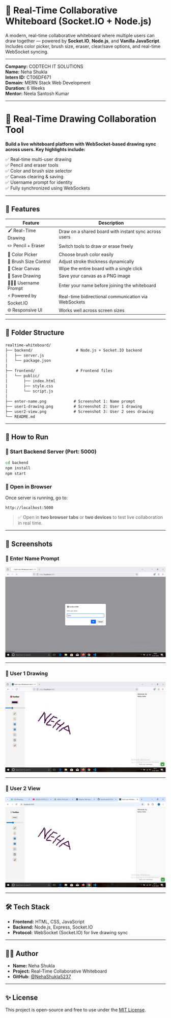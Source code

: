 # 🎨 Real-Time Collaborative Whiteboard (Socket.IO + Node.js)

A modern, real-time collaborative whiteboard where multiple users can draw together — powered by **Socket.IO**, **Node.js**, and **Vanilla JavaScript**. Includes color picker, brush size, eraser, clear/save options, and real-time WebSocket syncing.

---

**Company:** CODTECH IT SOLUTIONS  
**Name:** Neha Shukla  
**Intern ID:** CT06DF671  
**Domain:** MERN Stack Web Development  
**Duration:** 6 Weeks  
**Mentor:** Neela Santosh Kumar  

---

# 🚀 Real-Time Drawing Collaboration Tool

**Build a live whiteboard platform with WebSocket-based drawing sync across users. Key highlights include:**

✅ Real-time multi-user drawing  
✅ Pencil and eraser tools  
✅ Color and brush size selector  
✅ Canvas clearing & saving  
✅ Username prompt for identity  
✅ Fully synchronized using WebSockets

---

## 🧩 Features

| Feature               | Description                                               |
|-----------------------|-----------------------------------------------------------|
| 🖌️ Real-Time Drawing  | Draw on a shared board with instant sync across users     |
| ✏️ Pencil + Eraser    | Switch tools to draw or erase freely                      |
| 🎨 Color Picker        | Choose brush color easily                                 |
| 📏 Brush Size Control | Adjust stroke thickness dynamically                       |
| 🧹 Clear Canvas        | Wipe the entire board with a single click                 |
| 💾 Save Drawing        | Save your canvas as a PNG image                          |
| 🧑‍🤝‍🧑 Username Prompt  | Enter your name before joining the whiteboard             |
| ⚡ Powered by Socket.IO| Real-time bidirectional communication via WebSockets      |
| 🌐 Responsive UI       | Works well across screen sizes                           |

---

## 📁 Folder Structure

```
realtime-whiteboard/
├── backend/                   # Node.js + Socket.IO backend
│   ├── server.js
│   └── package.json
│
├── frontend/                  # Frontend files
│   └── public/
│       ├── index.html
│       ├── style.css
│       └── script.js
│
├── enter-name.png            # Screenshot 1: Name prompt
├── user1-drawing.png         # Screenshot 2: User 1 drawing
├── user2-view.png            # Screenshot 3: User 2 sees drawing
└── README.md
```

---

## 🚀 How to Run

### 🔹 Start Backend Server (Port: 5000)

```bash
cd backend
npm install
npm start
```

### 🔹 Open in Browser

Once server is running, go to:

```
http://localhost:5000
```

> ✅ Open in **two browser tabs** or **two devices** to test live collaboration in real time.

---

## 📸 Screenshots

### 🔹 Enter Name Prompt  
![Enter Name](enter-name.png)

---

### 🔹 User 1 Drawing  
![User 1 Drawing](user1-drawing.png)

---

### 🔹 User 2 View  
![User 2 View](user2-view.png)

---

## 🛠 Tech Stack

* **Frontend:** HTML, CSS, JavaScript  
* **Backend:** Node.js, Express, Socket.IO  
* **Protocol:** WebSocket (Socket.IO) for live drawing sync  

---

## 👩‍💻 Author

* **Name:** Neha Shukla  
* **Project:** Real-Time Collaborative Whiteboard  
* **GitHub:** [@NehaShukla5237](https://github.com/NehaShukla5237)

---

## ✨ License

This project is open-source and free to use under the [MIT License](LICENSE).


